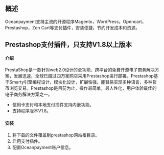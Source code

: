 <h2>概述</h4>
Oceanpayment支持主流的开源程序Magento，WordPress，Opencart，Prestashop，Zen Cart等支付插件，安装便捷，节约开发成本和资源。

<h2>Prestashop支付插件，只支持V1.8以上版本</h2>
<h4>介绍</h4>
PrestaShop是一款针对web2.0设计的全功能、跨平台的免费开源电子商务解决方案，发展迅速，全球已超过四万家网店采用Prestashop进行部署。Prestashop基于Smarty引擎编程设计，模块化设计，扩展性强，能轻易实现多种语言，多种货币浏览交易。Prestashop是目前为止，操作最简单，最人性化，用户体验最佳的电子商务解决方案之一。
<ul>
  <li>信用卡支付和本地支付插件支持内嵌功能。</li>
  <li>支持程序版本V1.8。</li>
</ul>
<h4>安装</h4>
<ol>
    <li>将下载的文件覆盖到prestashop网站根目录。</li>
    <li>启用支付插件。</li>
    <li>配置Oceanpayment账户信息。</li>
</ol>
